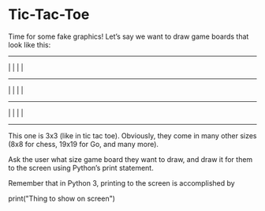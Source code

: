 # Tic-Tac-Toe

Time for some fake graphics! Let’s say we want to draw game boards that look like this:

 --- --- --- 
|   |   |   | 
 --- --- ---  
|   |   |   | 
 --- --- ---  
|   |   |   | 
 --- --- --- 
This one is 3x3 (like in tic tac toe). Obviously, they come in many other sizes (8x8 for chess, 19x19 for Go, and many more).

Ask the user what size game board they want to draw, and draw it for them to the screen using Python’s print statement.

Remember that in Python 3, printing to the screen is accomplished by

  print("Thing to show on screen")
